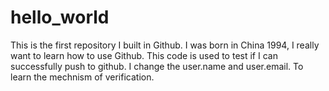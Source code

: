 # hello_world
This is the first repository I built in Github.
I was born in China 1994, I really want to learn how to use Github.
This code is used to test if I can successfully push to github. 
I change the user.name and user.email.
To learn the mechnism of verification.
